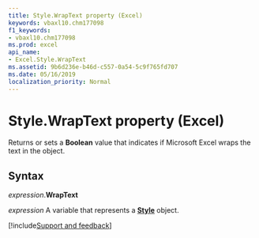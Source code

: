 ```yaml
---
title: Style.WrapText property (Excel)
keywords: vbaxl10.chm177098
f1_keywords:
- vbaxl10.chm177098
ms.prod: excel
api_name:
- Excel.Style.WrapText
ms.assetid: 9b6d236e-b46d-c557-0a54-5c9f765fd707
ms.date: 05/16/2019
localization_priority: Normal
---
```



# Style.WrapText property (Excel)

Returns or sets a **Boolean** value that indicates if Microsoft Excel wraps the text in the object.


## Syntax

_expression_.**WrapText**

_expression_ A variable that represents a **[Style](Excel.Style.md)** object.




[!include[Support and feedback](~/includes/feedback-boilerplate.md)]